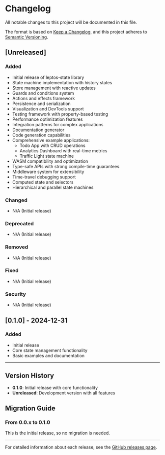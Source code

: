 # Changelog

All notable changes to this project will be documented in this file.

The format is based on [Keep a Changelog](https://keepachangelog.com/en/1.0.0/),
and this project adheres to [Semantic Versioning](https://semver.org/spec/v2.0.0.html).

## [Unreleased]

### Added
- Initial release of leptos-state library
- State machine implementation with history states
- Store management with reactive updates
- Guards and conditions system
- Actions and effects framework
- Persistence and serialization
- Visualization and DevTools support
- Testing framework with property-based testing
- Performance optimization features
- Integration patterns for complex applications
- Documentation generator
- Code generation capabilities
- Comprehensive example applications:
  - Todo App with CRUD operations
  - Analytics Dashboard with real-time metrics
  - Traffic Light state machine
- WASM compatibility and optimization
- Type-safe APIs with strong compile-time guarantees
- Middleware system for extensibility
- Time-travel debugging support
- Computed state and selectors
- Hierarchical and parallel state machines

### Changed
- N/A (Initial release)

### Deprecated
- N/A (Initial release)

### Removed
- N/A (Initial release)

### Fixed
- N/A (Initial release)

### Security
- N/A (Initial release)

## [0.1.0] - 2024-12-31

### Added
- Initial release
- Core state management functionality
- Basic examples and documentation

---

## Version History

- **0.1.0**: Initial release with core functionality
- **Unreleased**: Development version with all features

## Migration Guide

### From 0.0.x to 0.1.0

This is the initial release, so no migration is needed.

---

For detailed information about each release, see the [GitHub releases page](https://github.com/cloud-shuttle/leptos-state/releases).
